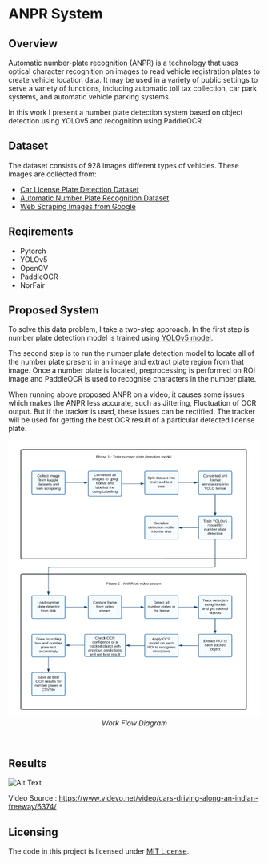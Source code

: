 # ANPR System

## Overview

Automatic number-plate recognition (ANPR) is a technology that uses optical character recognition on images to read vehicle registration plates to create vehicle location data. It may be used in a variety of public settings to serve a variety of functions, including automatic toll tax collection, car park systems, and automatic vehicle parking systems.

In this work I present a number plate detection system based on object detection using YOLOv5 and recognition using PaddleOCR.


## Dataset
The dataset consists of 928 images different types of vehicles.
These images are collected from:
 
- <a href="https://www.kaggle.com/datasets/andrewmvd/car-plate-detection">Car License Plate Detection Dataset</a>
- <a href="https://www.kaggle.com/datasets/andrewmvd/car-plate-detection">Automatic Number Plate Recognition Dataset</a>
- <a href="https://github.com/Tkvmaster/Automated-Face-Mask-Detection-System/blob/main/image_scrapping.ipynb">Web Scraping Images from Google</a>


## Reqirements
- Pytorch
- YOLOv5
- OpenCV
- PaddleOCR
- NorFair



## Proposed System
To solve this data problem, I take a two-step approach. In the first step is number plate detection model is trained using <a href="https://github.com/rkuo2000/yolov5">YOLOv5 model</a>.

The second step is to run the number plate detection model to locate all of the number plate present in an image and extract plate region from that image. Once a number plate is located, preprocessing is performed on ROI image and PaddleOCR is used to recognise characters in the number plate.

When running above proposed ANPR on a video, it causes some issues which makes the ANPR less accurate, such as Jittering, Fluctuation of OCR output. But if the tracker is used, these issues can be rectified. The tracker will be used for getting the best OCR result of a particular detected license plate. 

<p align="center">
    <img src="utility_files/Flow_Chart.png" alt>
    <em>Work Flow Diagram</em>
</p>
<br>



## Results
![Alt Text](utility_files/tracker_output.gif)



Video Source : https://www.videvo.net/video/cars-driving-along-an-indian-freeway/6374/


## Licensing
The code in this project is licensed under [MIT License](LICENSE).